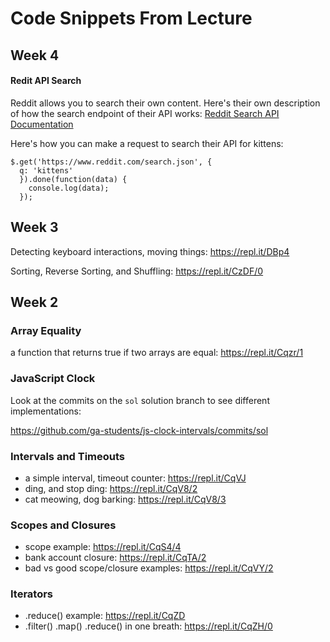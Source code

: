 # Code Snippets From Lecture

## Week 4

#### Redit API Search

Reddit allows you to search their own content. Here's their own description of
how the search endpoint of their API works: [Reddit Search API Documentation](https://www.reddit.com/dev/api/#GET_search)

Here's how you can make a request to search their API for kittens:

```
$.get('https://www.reddit.com/search.json', {
  q: 'kittens'
  }).done(function(data) {
    console.log(data);
  });
```

## Week 3

Detecting keyboard interactions, moving things: <https://repl.it/DBp4>

Sorting, Reverse Sorting, and Shuffling: <https://repl.it/CzDF/0>

## Week 2

### Array Equality

a function that returns true if two arrays are equal: <https://repl.it/Cqzr/1>

### JavaScript Clock

Look at the commits on the `sol` solution branch to see different
implementations:

<https://github.com/ga-students/js-clock-intervals/commits/sol>

### Intervals and Timeouts
- a simple interval, timeout counter: <https://repl.it/CqVJ>
- ding, and stop ding: <https://repl.it/CqV8/2>
- cat meowing, dog barking: <https://repl.it/CqV8/3>


### Scopes and Closures
- scope example: <https://repl.it/CqS4/4>
- bank account closure: <https://repl.it/CqTA/2>
- bad vs good scope/closure examples: <https://repl.it/CqVY/2>

### Iterators
- .reduce() example: <https://repl.it/CqZD>
- .filter() .map() .reduce() in one breath: <https://repl.it/CqZH/0>
